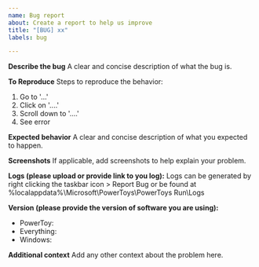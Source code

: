 ```yaml
---
name: Bug report
about: Create a report to help us improve
title: "[BUG] xx"
labels: bug

---
```


**Describe the bug**
A clear and concise description of what the bug is.

**To Reproduce**
Steps to reproduce the behavior:
1. Go to '...'
2. Click on '....'
3. Scroll down to '....'
4. See error

**Expected behavior**
A clear and concise description of what you expected to happen.

**Screenshots**
If applicable, add screenshots to help explain your problem.

**Logs (please upload or provide link to you log):**
 Logs can be generated by right clicking the taskbar icon > Report Bug
or be found at
%localappdata%\Microsoft\PowerToys\PowerToys Run\Logs

**Version (please provide the version of software you are using):**
 - PowerToy:
 - Everything:
 - Windows:

**Additional context**
Add any other context about the problem here.
